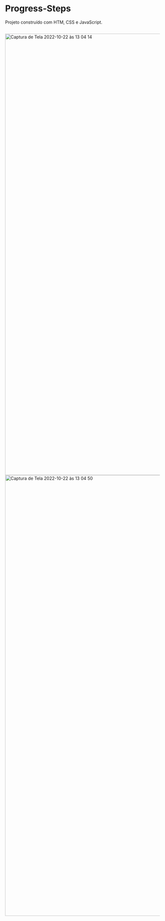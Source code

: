 # Progress-Steps
Projeto construído com HTM, CSS e JavaScript.
##
<img width="1437" alt="Captura de Tela 2022-10-22 às 13 04 14" src="https://user-images.githubusercontent.com/104739434/197349680-7cc60eeb-a5fe-4ab2-b34e-3e353fbfbec3.png">
<img width="1435" alt="Captura de Tela 2022-10-22 às 13 04 50" src="https://user-images.githubusercontent.com/104739434/197349681-9fcf0ef1-15e8-4e54-b400-b372bccd581d.png">

